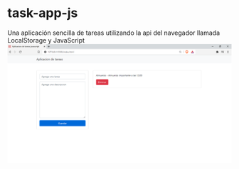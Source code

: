 # task-app-js
Una aplicación sencilla de tareas utilizando la api del navegador llamada LocalStorage y JavaScript
![alt text](docs/captura.png)
